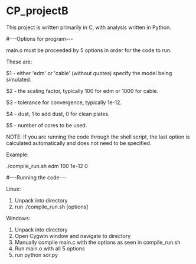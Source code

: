 # CP_projectB

This project is written primarily in C, with analysis written in Python.

#---Options for program---

main.o must be proceeded by 5 options in order for the code to run.

These are:

$1 - either 'edm' or 'cable' (without quotes) specify the model being simulated.

$2 - the scaling factor, typically 100 for edm or 1000 for cable.

$3 - tolerance for convergence, typically 1e-12.

$4 - dust, 1 to add dust, 0 for clean plates.

$5 - number of cores to be used.

NOTE: If you are running the code through the shell script, the last option is
calculated automatically and does not need to be specified.

Example:

./compile_run.sh edm 100 1e-12 0


#---Running the code---

Linux:
   1. Unpack into directory
   2. run ./compile_run.sh [options]

Windows:
   1. Unpack into directory
   2. Open Cygwin window and navigate to directory
   3. Manually compile main.c with the options as seen in compile_run.sh
   4. Run main.o with all 5 options
   5. run python sor.py
